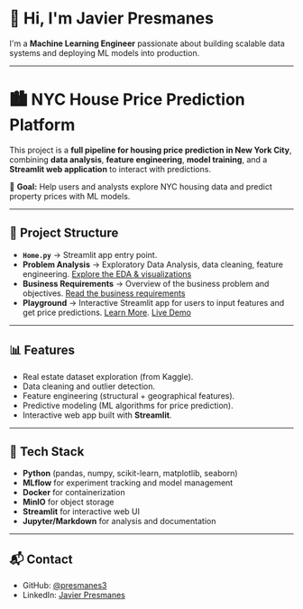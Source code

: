 # 👋 Hi, I'm Javier Presmanes
I'm a **Machine Learning Engineer** passionate about building scalable data systems and deploying ML models into production.  

---

# 🏙️ NYC House Price Prediction Platform

This project is a **full pipeline for housing price prediction in New York City**, combining **data analysis**, **feature engineering**, **model training**, and a **Streamlit web application** to interact with predictions.

📌 **Goal:** Help users and analysts explore NYC housing data and predict property prices with ML models.  

---

## 📂 Project Structure

- **`Home.py`** → Streamlit app entry point.  
- **Problem Analysis** → Exploratory Data Analysis, data cleaning, feature engineering. [Explore the EDA & visualizations](eda.md)  
- **Business Requirements** → Overview of the business problem and objectives. [Read the business requirements](business.md) 
- **Playground** → Interactive Streamlit app for users to input features and get price predictions. [Learn More](playground.md). [Live Demo](https://presmanes3-ny-house-pricingprediction-srchome-vnbgnr.streamlit.app/)

---

## 📊 Features
- Real estate dataset exploration (from Kaggle).  
- Data cleaning and outlier detection.  
- Feature engineering (structural + geographical features).  
- Predictive modeling (ML algorithms for price prediction).  
- Interactive web app built with **Streamlit**.  

---

## 🚀 Tech Stack
- **Python** (pandas, numpy, scikit-learn, matplotlib, seaborn)  
- **MLflow** for experiment tracking and model management  
- **Docker** for containerization  
- **MinIO** for object storage
- **Streamlit** for interactive web UI  
- **Jupyter/Markdown** for analysis and documentation  

---

## 📬 Contact
- GitHub: [@presmanes3](https://github.com/Presmanes3)  
- LinkedIn: [Javier Presmanes](https://www.linkedin.com/in/javierpresmanescardama/)  
